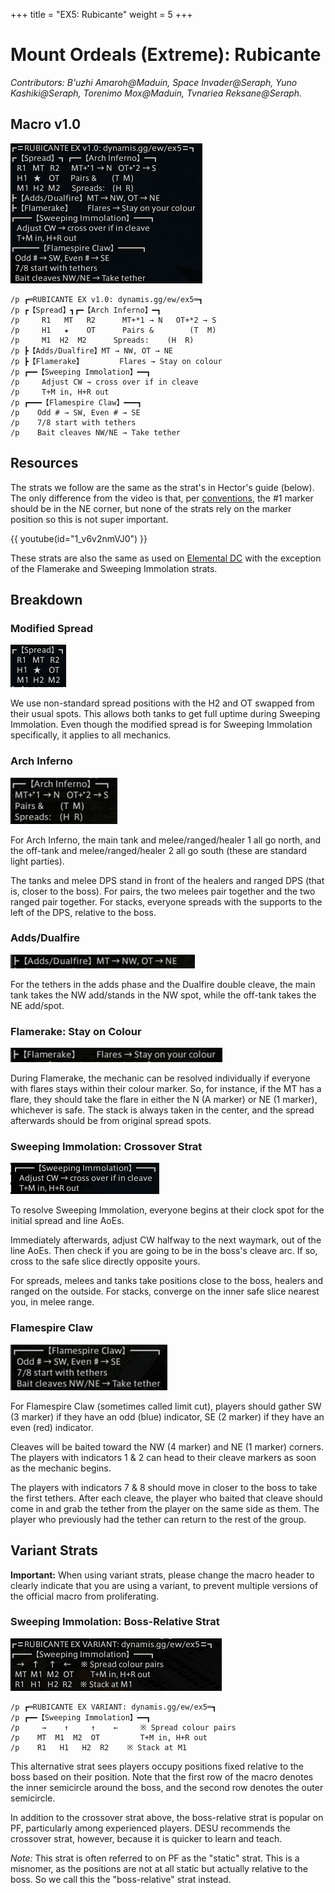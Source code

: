 +++
title = "EX5: Rubicante"
weight = 5
+++
# Mount Ordeals (Extreme): Rubicante

*Contributors:
B'uzhi Amaroh@Maduin,
Space Invader@Seraph,
Yuno Kashiki@Seraph,
Torenimo Mox@Maduin,
Tvnariea Reksane@Seraph.*

## Macro v1.0

![](macro.png)

```
/p ┏═RUBICANTE EX v1.0: dynamis.gg/ew/ex5═┓
/p ┏【Spread】┓┏━【Arch Inferno】━┓
/p     R1   MT   R2      MT+*1 → N   OT+*2 → S
/p     H1   ★    OT      Pairs &        (T  M)
/p     M1  H2  M2      Spreads:    (H  R)
/p ┣【Adds/Dualfire】MT → NW, OT → NE
/p ┣【Flamerake】        Flares → Stay on colour
/p ┏━━【Sweeping Immolation】━━┓
/p     Adjust CW → cross over if in cleave
/p     T+M in, H+R out
/p ┏━━━【Flamespire Claw】━━━┓
/p    Odd # → SW, Even # → SE
/p    7/8 start with tethers
/p    Bait cleaves NW/NE → Take tether
```

## Resources

The strats we follow are the same as the strat's in Hector's guide (below).
The only difference from the video is that, per [conventions](/conventions#markers), the #1 marker should be in the NE corner, but none of the strats rely on the marker position so this is not super important.

{{ youtube(id="1_v6v2nmVJ0") }}

These strats are also the same as used on [Elemental DC](https://tuufless.github.io/FFXIV-Elemental-Raid-Macros/6.0_endwalker/extreme_trials/rubicante/) with the exception of the Flamerake and Sweeping Immolation strats.

## Breakdown

### Modified Spread

![](spread.png)

We use non-standard spread positions with the H2 and OT swapped from their usual spots.
This allows both tanks to get full uptime during Sweeping Immolation.
Even though the modified spread is for Sweeping Immolation specifically, it applies to all mechanics.

### Arch Inferno

![](arch-inferno.png)

For Arch Inferno, the main tank and melee/ranged/healer 1 all go north, and the off-tank and melee/ranged/healer 2 all go south (these are standard light parties).

The tanks and melee DPS stand in front of the healers and ranged DPS (that is, closer to the boss).
For pairs, the two melees pair together and the two ranged pair together.
For stacks, everyone spreads with the supports to the left of the DPS, relative to the boss.

### Adds/Dualfire

![](tanks.png)

For the tethers in the adds phase and the Dualfire double cleave, the main tank takes the NW add/stands in the NW spot, while the off-tank takes the NE add/spot.

### Flamerake: Stay on Colour

![](flamerake.png)

During Flamerake, the mechanic can be resolved individually if everyone with flares stays within their colour marker.
So, for instance, if the MT has a flare, they should take the flare in either the N (A marker) or NE (1 marker), whichever is safe.
The stack is always taken in the center, and the spread afterwards should be from original spread spots.

### Sweeping Immolation: Crossover Strat

![](sweeping-immolation.png)

To resolve Sweeping Immolation, everyone begins at their clock spot for the initial spread and line AoEs.

Immediately afterwards, adjust CW halfway to the next waymark, out of the line AoEs.
Then check if you are going to be in the boss's cleave arc.
If so, cross to the safe slice directly opposite yours.

For spreads, melees and tanks take positions close to the boss, healers and ranged on the outside.
For stacks, converge on the inner safe slice nearest you, in melee range.

### Flamespire Claw

![](flamespire.png)

For Flamespire Claw (sometimes called limit cut), players should gather SW (3 marker) if they have an odd (blue) indicator, SE (2 marker) if they have an even (red) indicator.

Cleaves will be baited toward the NW (4 marker) and NE (1 marker) corners.
The players with indicators 1 & 2 can head to their cleave markers as soon as the mechanic begins.

The players with indicators 7 & 8 should move in closer to the boss to take the first tethers.
After each cleave, the player who baited that cleave should come in and grab the tether from the player on the same side as them.
The player who previously had the tether can return to the rest of the group.

## Variant Strats

**Important:** When using variant strats, please change the macro header to clearly indicate that you are using a variant, to prevent multiple versions of the official macro from proliferating.

### Sweeping Immolation: Boss-Relative Strat

![](sweeping-variant.png)

```
/p ┏═RUBICANTE EX VARIANT: dynamis.gg/ew/ex5═┓
/p ┏━━【Sweeping Immolation】━━┓
/p     →    ↑     ↑    ←     ※ Spread colour pairs
/p    MT  M1  M2  OT         T+M in, H+R out
/p    R1   H1   H2  R2    ※ Stack at M1
```

This alternative strat sees players occupy positions fixed relative to the boss based on their position.
Note that the first row of the macro denotes the inner semicircle around the boss,
and the second row denotes the outer semicircle.

In addition to the crossover strat above, the boss-relative strat is popular on PF, particularly among experienced players.
DESU recommends the crossover strat, however, because it is quicker to learn and teach.

*Note:* This strat is often referred to on PF as the "static" strat.
This is a misnomer, as the positions are not at all static but actually relative to the boss.
So we call this the "boss-relative" strat instead.
